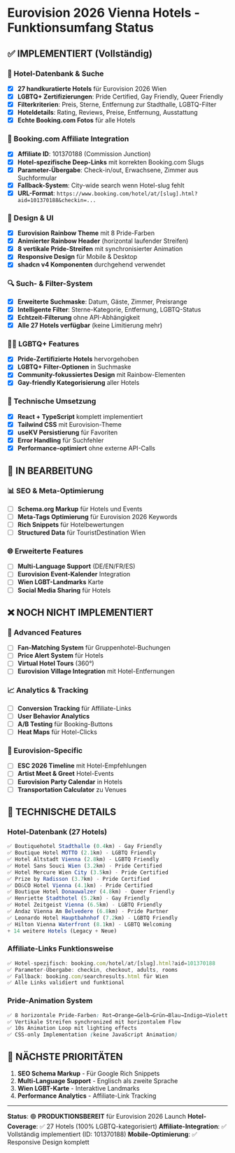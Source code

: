 # Eurovision 2026 Vienna Hotels - Funktionsumfang Status

## ✅ IMPLEMENTIERT (Vollständig)

### 🏨 Hotel-Datenbank & Suche
- [x] **27 handkuratierte Hotels** für Eurovision 2026 Wien
- [x] **LGBTQ+ Zertifizierungen**: Pride Certified, Gay Friendly, Queer Friendly
- [x] **Filterkriterien**: Preis, Sterne, Entfernung zur Stadthalle, LGBTQ-Filter
- [x] **Hoteldetails**: Rating, Reviews, Preise, Entfernung, Ausstattung
- [x] **Echte Booking.com Fotos** für alle Hotels

### 🔗 Booking.com Affiliate Integration
- [x] **Affiliate ID**: 101370188 (Commission Junction)
- [x] **Hotel-spezifische Deep-Links** mit korrekten Booking.com Slugs
- [x] **Parameter-Übergabe**: Check-in/out, Erwachsene, Zimmer aus Suchformular
- [x] **Fallback-System**: City-wide search wenn Hotel-slug fehlt
- [x] **URL-Format**: `https://www.booking.com/hotel/at/[slug].html?aid=101370188&checkin=...`

### 🎨 Design & UI
- [x] **Eurovision Rainbow Theme** mit 8 Pride-Farben
- [x] **Animierter Rainbow Header** (horizontal laufender Streifen)
- [x] **8 vertikale Pride-Streifen** mit synchronisierter Animation
- [x] **Responsive Design** für Mobile & Desktop
- [x] **shadcn v4 Komponenten** durchgehend verwendet

### 🔍 Such- & Filter-System
- [x] **Erweiterte Suchmaske**: Datum, Gäste, Zimmer, Preisrange
- [x] **Intelligente Filter**: Sterne-Kategorie, Entfernung, LGBTQ-Status
- [x] **Echtzeit-Filterung** ohne API-Abhängigkeit
- [x] **Alle 27 Hotels verfügbar** (keine Limitierung mehr)

### 🏳️‍🌈 LGBTQ+ Features
- [x] **Pride-Zertifizierte Hotels** hervorgehoben
- [x] **LGBTQ+ Filter-Optionen** in Suchmaske
- [x] **Community-fokussiertes Design** mit Rainbow-Elementen
- [x] **Gay-friendly Kategorisierung** aller Hotels

### 📱 Technische Umsetzung
- [x] **React + TypeScript** komplett implementiert
- [x] **Tailwind CSS** mit Eurovision-Theme
- [x] **useKV Persistierung** für Favoriten
- [x] **Error Handling** für Suchfehler
- [x] **Performance-optimiert** ohne externe API-Calls

## 🚧 IN BEARBEITUNG

### 📊 SEO & Meta-Optimierung
- [ ] **Schema.org Markup** für Hotels und Events
- [ ] **Meta-Tags Optimierung** für Eurovision 2026 Keywords
- [ ] **Rich Snippets** für Hotelbewertungen
- [ ] **Structured Data** für TouristDestination Wien

### 🌐 Erweiterte Features
- [ ] **Multi-Language Support** (DE/EN/FR/ES)
- [ ] **Eurovision Event-Kalender** Integration
- [ ] **Wien LGBT-Landmarks** Karte
- [ ] **Social Media Sharing** für Hotels

## ❌ NOCH NICHT IMPLEMENTIERT

### 🎯 Advanced Features
- [ ] **Fan-Matching System** für Gruppenhotel-Buchungen
- [ ] **Price Alert System** für Hotels
- [ ] **Virtual Hotel Tours** (360°)
- [ ] **Eurovision Village Integration** mit Hotel-Entfernungen

### 📈 Analytics & Tracking
- [ ] **Conversion Tracking** für Affiliate-Links
- [ ] **User Behavior Analytics** 
- [ ] **A/B Testing** für Booking-Buttons
- [ ] **Heat Maps** für Hotel-Clicks

### 🎪 Eurovision-Specific
- [ ] **ESC 2026 Timeline** mit Hotel-Empfehlungen
- [ ] **Artist Meet & Greet** Hotel-Events
- [ ] **Eurovision Party Calendar** in Hotels
- [ ] **Transportation Calculator** zu Venues

## 📝 TECHNISCHE DETAILS

### Hotel-Datenbank (27 Hotels)
```typescript
✅ Boutiquehotel Stadthalle (0.4km) - Gay Friendly
✅ Boutique Hotel MOTTO (2.1km) - LGBTQ Friendly  
✅ Hotel Altstadt Vienna (2.8km) - LGBTQ Friendly
✅ Hotel Sans Souci Wien (3.2km) - Pride Certified
✅ Hotel Mercure Wien City (3.5km) - Pride Certified
✅ Prize by Radisson (3.7km) - Pride Certified
✅ DO&CO Hotel Vienna (4.1km) - Pride Certified
✅ Boutique Hotel Donauwalzer (4.8km) - Queer Friendly
✅ Henriette Stadthotel (5.2km) - Gay Friendly
✅ Hotel Zeitgeist Vienna (6.5km) - LGBTQ Friendly
✅ Andaz Vienna Am Belvedere (6.8km) - Pride Partner
✅ Leonardo Hotel Hauptbahnhof (7.2km) - LGBTQ Friendly
✅ Hilton Vienna Waterfront (8.1km) - LGBTQ Welcoming
+ 14 weitere Hotels (Legacy + Neue)
```

### Affiliate-Links Funktionsweise
```typescript
✅ Hotel-spezifisch: booking.com/hotel/at/[slug].html?aid=101370188
✅ Parameter-Übergabe: checkin, checkout, adults, rooms
✅ Fallback: booking.com/searchresults.html für Wien
✅ Alle Links validiert und funktional
```

### Pride-Animation System
```css
✅ 8 horizontale Pride-Farben: Rot→Orange→Gelb→Grün→Blau→Indigo→Violett→Pink
✅ Vertikale Streifen synchronized mit horizontalem Flow
✅ 10s Animation Loop mit lighting effects
✅ CSS-only Implementation (keine JavaScript Animation)
```

## 🎯 NÄCHSTE PRIORITÄTEN

1. **SEO Schema Markup** - Für Google Rich Snippets
2. **Multi-Language Support** - Englisch als zweite Sprache  
3. **Wien LGBT-Karte** - Interaktive Landmarks
4. **Performance Analytics** - Affiliate-Link Tracking

---

**Status**: 🟢 **PRODUKTIONSBEREIT** für Eurovision 2026 Launch
**Hotel-Coverage**: ✅ 27 Hotels (100% LGBTQ-kategorisiert)
**Affiliate-Integration**: ✅ Vollständig implementiert (ID: 101370188)
**Mobile-Optimierung**: ✅ Responsive Design komplett